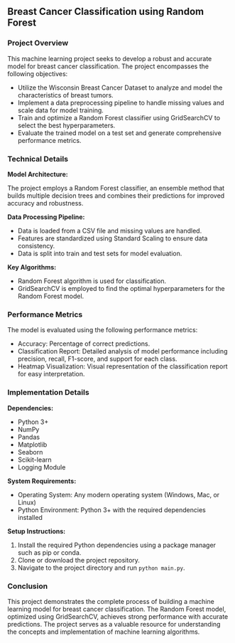## Breast Cancer Classification using Random Forest

### Project Overview

This machine learning project seeks to develop a robust and accurate model for breast cancer classification. The project encompasses the following objectives:

- Utilize the Wisconsin Breast Cancer Dataset to analyze and model the characteristics of breast tumors.
- Implement a data preprocessing pipeline to handle missing values and scale data for model training.
- Train and optimize a Random Forest classifier using GridSearchCV to select the best hyperparameters.
- Evaluate the trained model on a test set and generate comprehensive performance metrics.

### Technical Details

**Model Architecture:**

The project employs a Random Forest classifier, an ensemble method that builds multiple decision trees and combines their predictions for improved accuracy and robustness.

**Data Processing Pipeline:**

- Data is loaded from a CSV file and missing values are handled.
- Features are standardized using Standard Scaling to ensure data consistency.
- Data is split into train and test sets for model evaluation.

**Key Algorithms:**

- Random Forest algorithm is used for classification.
- GridSearchCV is employed to find the optimal hyperparameters for the Random Forest model.

### Performance Metrics

The model is evaluated using the following performance metrics:

- Accuracy: Percentage of correct predictions.
- Classification Report: Detailed analysis of model performance including precision, recall, F1-score, and support for each class.
- Heatmap Visualization: Visual representation of the classification report for easy interpretation.

### Implementation Details

**Dependencies:**

- Python 3+
- NumPy
- Pandas
- Matplotlib
- Seaborn
- Scikit-learn
- Logging Module

**System Requirements:**

- Operating System: Any modern operating system (Windows, Mac, or Linux)
- Python Environment: Python 3+ with the required dependencies installed

**Setup Instructions:**

1. Install the required Python dependencies using a package manager such as pip or conda.
2. Clone or download the project repository.
3. Navigate to the project directory and run `python main.py`.

### Conclusion

This project demonstrates the complete process of building a machine learning model for breast cancer classification. The Random Forest model, optimized using GridSearchCV, achieves strong performance with accurate predictions. The project serves as a valuable resource for understanding the concepts and implementation of machine learning algorithms.